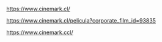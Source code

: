 https://www.cinemark.cl/

https://www.cinemark.cl/pelicula?corporate_film_id=93835

https://www.cinemark.ccl/
